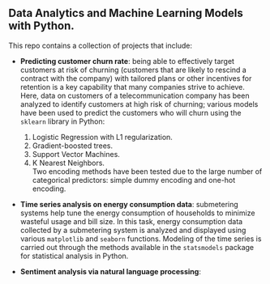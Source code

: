 ## Data Analytics and Machine Learning Models with Python. 

This repo contains a collection of projects that include: <br/>

* __Predicting customer churn rate__: being able to effectively target customers at risk of churning (customers that are likely to rescind a contract with the company) with tailored plans or other incentives for retention is a key capability that many companies strive to achieve. Here, data on customers of a telecommunication company has been analyzed to identify customers at high risk of churning; various models have been used to predict the customers who will churn using the `sklearn` library in Python: 
  1. Logistic Regression with L1 regularization. 
  2. Gradient-boosted trees. 
  3. Support Vector Machines. 
  4. K Nearest Neighbors.   
Two encoding methods have been tested due to the large number of categorical predictors: simple dummy encoding and one-hot encoding. 

* __Time series analysis on energy consumption data__: submetering systems help tune the energy consumption of households to minimize wasteful usage and bill size. In this task, energy consumption data collected by a submetering system is analyzed and displayed using various `matplotlib` and `seaborn` functions. Modeling of the time series is carried out through the methods available in the `statsmodels` package for statistical analysis in Python.   

* __Sentiment analysis via natural language processing__: 
